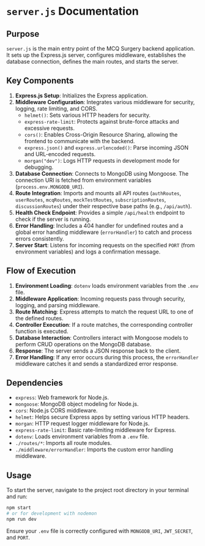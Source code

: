 # `server.js` Documentation

## Purpose

`server.js` is the main entry point of the MCQ Surgery backend application. It sets up the Express.js server, configures middleware, establishes the database connection, defines the main routes, and starts the server.

## Key Components

1.  **Express.js Setup**: Initializes the Express application.
2.  **Middleware Configuration**: Integrates various middleware for security, logging, rate limiting, and CORS.
    *   `helmet()`: Sets various HTTP headers for security.
    *   `express-rate-limit`: Protects against brute-force attacks and excessive requests.
    *   `cors()`: Enables Cross-Origin Resource Sharing, allowing the frontend to communicate with the backend.
    *   `express.json()` and `express.urlencoded()`: Parse incoming JSON and URL-encoded requests.
    *   `morgan("dev")`: Logs HTTP requests in development mode for debugging.
3.  **Database Connection**: Connects to MongoDB using Mongoose. The connection URI is fetched from environment variables (`process.env.MONGODB_URI`).
4.  **Route Integration**: Imports and mounts all API routes (`authRoutes`, `userRoutes`, `mcqRoutes`, `mockTestRoutes`, `subscriptionRoutes`, `discussionRoutes`) under their respective base paths (e.g., `/api/auth`).
5.  **Health Check Endpoint**: Provides a simple `/api/health` endpoint to check if the server is running.
6.  **Error Handling**: Includes a 404 handler for undefined routes and a global error handling middleware (`errorHandler`) to catch and process errors consistently.
7.  **Server Start**: Listens for incoming requests on the specified `PORT` (from environment variables) and logs a confirmation message.

## Flow of Execution

1.  **Environment Loading**: `dotenv` loads environment variables from the `.env` file.
2.  **Middleware Application**: Incoming requests pass through security, logging, and parsing middleware.
3.  **Route Matching**: Express attempts to match the request URL to one of the defined routes.
4.  **Controller Execution**: If a route matches, the corresponding controller function is executed.
5.  **Database Interaction**: Controllers interact with Mongoose models to perform CRUD operations on the MongoDB database.
6.  **Response**: The server sends a JSON response back to the client.
7.  **Error Handling**: If any error occurs during this process, the `errorHandler` middleware catches it and sends a standardized error response.

## Dependencies

*   `express`: Web framework for Node.js.
*   `mongoose`: MongoDB object modeling for Node.js.
*   `cors`: Node.js CORS middleware.
*   `helmet`: Helps secure Express apps by setting various HTTP headers.
*   `morgan`: HTTP request logger middleware for Node.js.
*   `express-rate-limit`: Basic rate-limiting middleware for Express.
*   `dotenv`: Loads environment variables from a `.env` file.
*   `./routes/*`: Imports all route modules.
*   `./middleware/errorHandler`: Imports the custom error handling middleware.

## Usage

To start the server, navigate to the project root directory in your terminal and run:

```bash
npm start
# or for development with nodemon
npm run dev
```

Ensure your `.env` file is correctly configured with `MONGODB_URI`, `JWT_SECRET`, and `PORT`.
